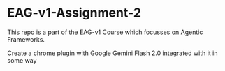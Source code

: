 # EAG-v1-Assignment-2

This repo is a part of the EAG-v1 Course which focusses on Agentic Frameworks.

Create a chrome plugin with Google Gemini Flash 2.0 integrated with it in some way

